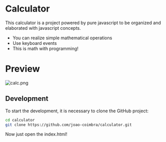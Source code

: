 # Calculator

This calculator is a project powered by pure javascript to be organized and elaborated with javascript concepts.

- You can realize simple mathematical operations
- Use keyboard events
- This is math with programming!

# Preview

![calc.png](https://www.dropbox.com/s/svig2wq26fcdof5/calc.png?dl=0&raw=1)

## Development

To start the development, it is necessary to clone the GitHub project:

```sh
cd calculator
git clone https://github.com/joao-coimbra/calculator.git
```

Now just open the index.html!
